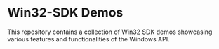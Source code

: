 # Win32-SDK Demos

This repository contains a collection of Win32 SDK demos showcasing various features and functionalities of the Windows API. 
